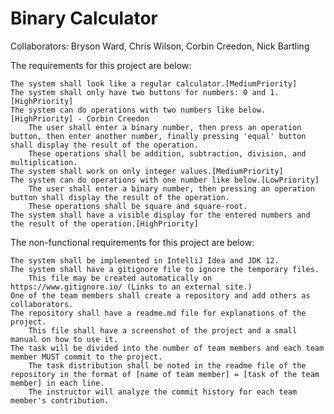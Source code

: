 # Binary Calculator

Collaborators: Bryson Ward, Chris Wilson, Corbin Creedon, Nick Bartling

The requirements for this project are below:

    The system shall look like a regular calculator.[MediumPriority]
    The system shall only have two buttons for numbers: 0 and 1.[HighPriority]
    The system can do operations with two numbers like below.[HighPriority] - Corbin Creedon
        The user shall enter a binary number, then press an operation button, then enter another number, finally pressing 'equal' button shall display the result of the operation.
        These operations shall be addition, subtraction, division, and multiplication.
    The system shall work on only integer values.[MediumPriority]
    The system can do operations with one number like below.[LowPriority]
        The user shall enter a binary number, then pressing an operation button shall display the result of the operation.
        These operations shall be square and square-root.
    The system shall have a visible display for the entered numbers and the result of the operation.[HighPriority]

The non-functional requirements for this project are below:

    The system shall be implemented in IntelliJ Idea and JDK 12.
    The system shall have a gitignore file to ignore the temporary files.
        This file may be created automatically on https://www.gitignore.io/ (Links to an external site.)
    One of the team members shall create a repository and add others as collaborators.
    The repository shall have a readme.md file for explanations of the project.
        This file shall have a screenshot of the project and a small manual on how to use it.
    The task will be divided into the number of team members and each team member MUST commit to the project.
        The task distribution shall be noted in the readme file of the repository in the format of [name of team member] = [task of the team member] in each line.
        The instructor will analyze the commit history for each team member's contribution.
